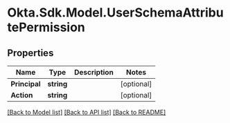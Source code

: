 # Okta.Sdk.Model.UserSchemaAttributePermission

## Properties

Name | Type | Description | Notes
------------ | ------------- | ------------- | -------------
**Principal** | **string** |  | [optional] 
**Action** | **string** |  | [optional] 

[[Back to Model list]](../README.md#documentation-for-models) [[Back to API list]](../README.md#documentation-for-api-endpoints) [[Back to README]](../README.md)

